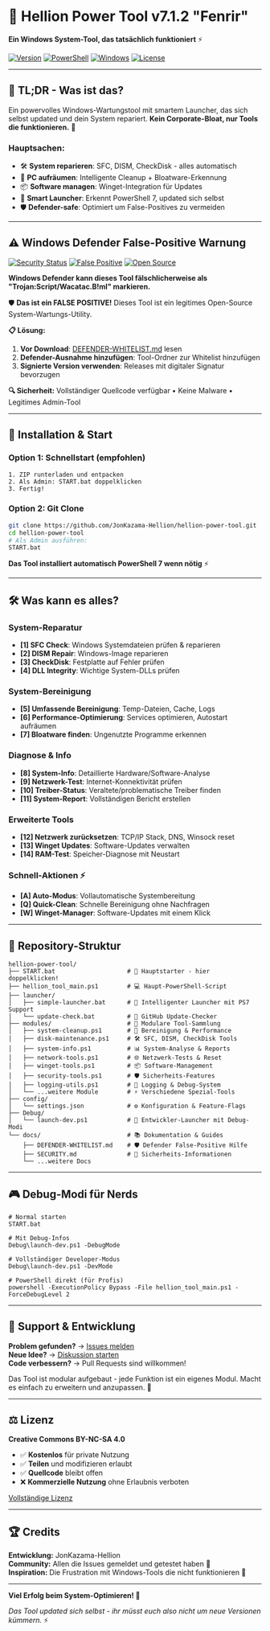 # 🔧 Hellion Power Tool v7.1.2 "Fenrir"

**Ein Windows System-Tool, das tatsächlich funktioniert** ⚡

[![Version](https://img.shields.io/badge/Version-7.1.2%20Fenrir-blue.svg)](https://github.com/JonKazama-Hellion/hellion-power-tool)
[![PowerShell](https://img.shields.io/badge/PowerShell-5.1%2B%20%7C%207.0%2B-blue.svg)](https://github.com/PowerShell/PowerShell)
[![Windows](https://img.shields.io/badge/Windows-10%2F11-green.svg)](https://www.microsoft.com/windows)
[![License](https://img.shields.io/badge/License-CC%20BY--NC--SA%204.0-orange.svg)](https://creativecommons.org/licenses/by-nc-sa/4.0/)

---

## 👀 **TL;DR - Was ist das?**

Ein powervolles Windows-Wartungstool mit smartem Launcher, das sich selbst updated und dein System repariert. 
**Kein Corporate-Bloat, nur Tools die funktionieren.** 🎯

### **Hauptsachen:**
- 🛠️ **System reparieren**: SFC, DISM, CheckDisk - alles automatisch
- 🧹 **PC aufräumen**: Intelligente Cleanup + Bloatware-Erkennung  
- 📦 **Software managen**: Winget-Integration für Updates
- 🚀 **Smart Launcher**: Erkennt PowerShell 7, updated sich selbst
- 🛡️ **Defender-safe**: Optimiert um False-Positives zu vermeiden

---

## ⚠️ **Windows Defender False-Positive Warnung**

[![Security Status](https://img.shields.io/badge/Security-Verified%20Safe-green)](SECURITY.md)
[![False Positive](https://img.shields.io/badge/Defender-False%20Positive%20Warning-yellow)](DEFENDER-WHITELIST.md)
[![Open Source](https://img.shields.io/badge/Source-Fully%20Available-blue)](https://github.com/JonKazama-Hellion/hellion-power-tool)

**Windows Defender kann dieses Tool fälschlicherweise als "Trojan:Script/Wacatac.B!ml" markieren.**

🛡️ **Das ist ein FALSE POSITIVE!** Dieses Tool ist ein legitimes Open-Source System-Wartungs-Utility.

**📋 Lösung:**
1. **Vor Download**: [DEFENDER-WHITELIST.md](DEFENDER-WHITELIST.md) lesen
2. **Defender-Ausnahme hinzufügen**: Tool-Ordner zur Whitelist hinzufügen  
3. **Signierte Version verwenden**: Releases mit digitaler Signatur bevorzugen

**🔍 Sicherheit:** Vollständiger Quellcode verfügbar • Keine Malware • Legitimes Admin-Tool

---

## 🚀 **Installation & Start**

### Option 1: Schnellstart (empfohlen)
```batch
1. ZIP runterladen und entpacken
2. Als Admin: START.bat doppelklicken  
3. Fertig!
```

### Option 2: Git Clone
```bash
git clone https://github.com/JonKazama-Hellion/hellion-power-tool.git
cd hellion-power-tool
# Als Admin ausführen:
START.bat
```

**Das Tool installiert automatisch PowerShell 7 wenn nötig** ⚡

---

## 🛠️ **Was kann es alles?**

### **System-Reparatur**
- **[1] SFC Check**: Windows Systemdateien prüfen & reparieren  
- **[2] DISM Repair**: Windows-Image reparieren
- **[3] CheckDisk**: Festplatte auf Fehler prüfen
- **[4] DLL Integrity**: Wichtige System-DLLs prüfen

### **System-Bereinigung** 
- **[5] Umfassende Bereinigung**: Temp-Dateien, Cache, Logs
- **[6] Performance-Optimierung**: Services optimieren, Autostart aufräumen
- **[7] Bloatware finden**: Ungenutzte Programme erkennen

### **Diagnose & Info**
- **[8] System-Info**: Detaillierte Hardware/Software-Analyse
- **[9] Netzwerk-Test**: Internet-Konnektivität prüfen  
- **[10] Treiber-Status**: Veraltete/problematische Treiber finden
- **[11] System-Report**: Vollständigen Bericht erstellen

### **Erweiterte Tools**
- **[12] Netzwerk zurücksetzen**: TCP/IP Stack, DNS, Winsock reset
- **[13] Winget Updates**: Software-Updates verwalten
- **[14] RAM-Test**: Speicher-Diagnose mit Neustart

### **Schnell-Aktionen** ⚡
- **[A] Auto-Modus**: Vollautomatische Systembereitung
- **[Q] Quick-Clean**: Schnelle Bereinigung ohne Nachfragen
- **[W] Winget-Manager**: Software-Updates mit einem Klick

---

## 📁 **Repository-Struktur**

```
hellion-power-tool/
├── START.bat                    # 🚀 Hauptstarter - hier doppelklicken!
├── hellion_tool_main.ps1        # 💻 Haupt-PowerShell-Script  
├── launcher/
│   ├── simple-launcher.bat      # 🎯 Intelligenter Launcher mit PS7 Support
│   └── update-check.bat         # 🔄 GitHub Update-Checker
├── modules/                     # 🧩 Modulare Tool-Sammlung
│   ├── system-cleanup.ps1       # 🧹 Bereinigung & Performance
│   ├── disk-maintenance.ps1     # 🛠️ SFC, DISM, CheckDisk Tools
│   ├── system-info.ps1          # 📊 System-Analyse & Reports
│   ├── network-tools.ps1        # 🌐 Netzwerk-Tests & Reset  
│   ├── winget-tools.ps1         # 📦 Software-Management
│   ├── security-tools.ps1       # 🛡️ Sicherheits-Features
│   ├── logging-utils.ps1        # 📝 Logging & Debug-System
│   └── ...weitere Module        # ⚡ Verschiedene Spezial-Tools
├── config/
│   └── settings.json            # ⚙️ Konfiguration & Feature-Flags
├── Debug/
│   └── launch-dev.ps1           # 🔧 Entwickler-Launcher mit Debug-Modi
└── docs/                        # 📚 Dokumentation & Guides
    ├── DEFENDER-WHITELIST.md    # 🛡️ Defender False-Positive Hilfe
    ├── SECURITY.md              # 🔐 Sicherheits-Informationen  
    └── ...weitere Docs
```

---

## 🎮 **Debug-Modi für Nerds**

```batch
# Normal starten
START.bat

# Mit Debug-Infos  
Debug\launch-dev.ps1 -DebugMode

# Vollständiger Developer-Modus
Debug\launch-dev.ps1 -DevMode

# PowerShell direkt (für Profis)
powershell -ExecutionPolicy Bypass -File hellion_tool_main.ps1 -ForceDebugLevel 2
```

---

## 🤝 **Support & Entwicklung**

**Problem gefunden?** → [Issues melden](https://github.com/JonKazama-Hellion/hellion-power-tool/issues)  
**Neue Idee?** → [Diskussion starten](https://github.com/JonKazama-Hellion/hellion-power-tool/discussions)  
**Code verbessern?** → Pull Requests sind willkommen!

Das Tool ist modular aufgebaut - jede Funktion ist ein eigenes Modul. Macht es einfach zu erweitern und anzupassen. 🧩

---

## ⚖️ **Lizenz**

**Creative Commons BY-NC-SA 4.0** 
- ✅ **Kostenlos** für private Nutzung
- ✅ **Teilen** und modifizieren erlaubt  
- ✅ **Quellcode** bleibt offen
- ❌ **Kommerzielle Nutzung** ohne Erlaubnis verboten

[Vollständige Lizenz](LICENSE)

---

## 🏆 **Credits**

**Entwicklung:** JonKazama-Hellion  
**Community:** Allen die Issues gemeldet und getestet haben 🙏  
**Inspiration:** Die Frustration mit Windows-Tools die nicht funktionieren 😤  

---

**Viel Erfolg beim System-Optimieren! 🚀**

*Das Tool updated sich selbst - ihr müsst euch also nicht um neue Versionen kümmern.* ⚡